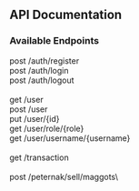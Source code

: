 ## API Documentation
### Available Endpoints
post /auth/register\
post /auth/login\
post /auth/logout\
\
get /user\
post /user\
put /user/{id}\
get /user/role/{role}\
get /user/username/{username}\
\
get /transaction\
\
post /peternak/sell/maggots\